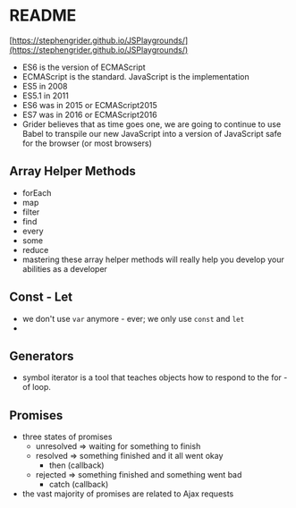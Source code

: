 # README

[https://stephengrider.github.io/JSPlaygrounds/](https://stephengrider.github.io/JSPlaygrounds/)

- ES6 is the version of ECMAScript
- ECMAScript is the standard. JavaScript is the implementation
- ES5 in 2008
- ES5.1 in 2011
- ES6 was in 2015 or ECMAScript2015
- ES7 was in 2016 or ECMAScript2016
- Grider believes that as time goes one, we are going to continue to use Babel to transpile our new
JavaScript into a version of JavaScript safe for the browser (or most browsers)


## Array Helper Methods
- forEach
- map
- filter
- find
- every
- some
- reduce
- mastering these array helper methods will really help you develop your abilities as a developer

## Const - Let
- we don't use `var` anymore - ever; we only use `const` and `let`
- 

## Generators
- symbol iterator is a tool that teaches objects how to respond to the for - of loop.

## Promises
- three states of promises
  - unresolved => waiting for something to finish
  - resolved => something finished and it all went okay
    - then (callback)
  - rejected => something finished and something went bad
    - catch (callback)
- the vast majority of promises are related to Ajax requests


